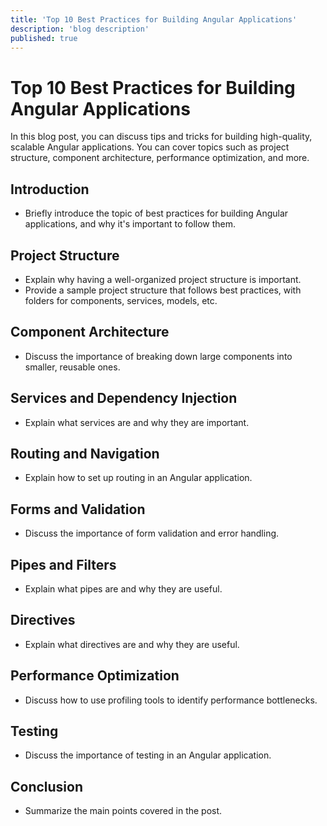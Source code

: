 ```yaml
---
title: 'Top 10 Best Practices for Building Angular Applications'
description: 'blog description'
published: true
---
```


# Top 10 Best Practices for Building Angular Applications

In this blog post, you can discuss tips and tricks for building high-quality, scalable Angular applications. You can cover topics such as project structure, component architecture, performance optimization, and more.

## Introduction
- Briefly introduce the topic of best practices for building Angular applications, and why it's important to follow them.
## Project Structure
- Explain why having a well-organized project structure is important.
- Provide a sample project structure that follows best practices, with folders for components, services, models, etc.
## Component Architecture
- Discuss the importance of breaking down large components into smaller, reusable ones.
## Services and Dependency Injection
- Explain what services are and why they are important.
## Routing and Navigation
- Explain how to set up routing in an Angular application.
## Forms and Validation
- Discuss the importance of form validation and error handling.
## Pipes and Filters
- Explain what pipes are and why they are useful.
## Directives
- Explain what directives are and why they are useful.
## Performance Optimization
- Discuss how to use profiling tools to identify performance bottlenecks.
## Testing
- Discuss the importance of testing in an Angular application.
## Conclusion
- Summarize the main points covered in the post.

